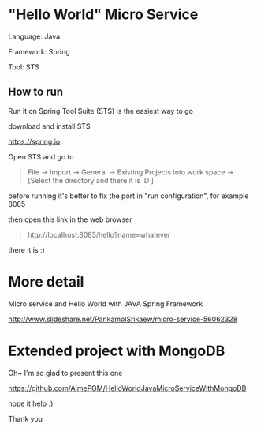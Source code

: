 # "Hello World" Micro Service

Language: Java

Framework: Spring

Tool: STS

## How to run

Run it on Spring Tool Suite (STS) is the easiest way to go

download and install STS

https://spring.io

Open STS and go to

> File -> Import -> General -> Existing Projects into work space -> [Select the directory and there it is :D ]

before running it's better to fix the port in "run configuration", for example 8085 

then open this link in the web browser

> http://localhost:8085/hello?name=whatever

there it is :)

# More detail 

Micro service and Hello World with JAVA Spring Framework

http://www.slideshare.net/PankamolSrikaew/micro-service-56062328

# Extended project with MongoDB

Oh~ I'm so glad to present this one

https://github.com/AimePGM/HelloWorldJavaMicroServiceWithMongoDB

hope it help :)

Thank you
